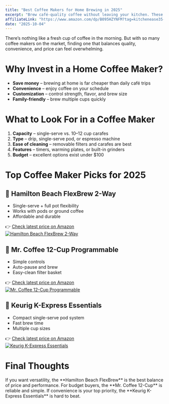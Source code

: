 ```yaml
---
title: "Best Coffee Makers for Home Brewing in 2025"
excerpt: "Brew café-quality coffee without leaving your kitchen. These are our top budget-friendly coffee makers for home use."
affiliateLink: "https://www.amazon.com/dp/B095HZYNFM?tag=kitchenease35-20"
date: "2025-10-04"
---
```


There’s nothing like a fresh cup of coffee in the morning. But with so many coffee makers on the market, finding one that balances quality, convenience, and price can feel overwhelming.

<div class="gap-section"></div>

<h1 class="segment">Why Invest in a Home Coffee Maker?</h1>
<ul class="list-disc list-inside text-stone-700 mb-6">
  <li><strong>Save money</strong> – brewing at home is far cheaper than daily café trips</li>
  <li><strong>Convenience</strong> – enjoy coffee on your schedule</li>
  <li><strong>Customization</strong> – control strength, flavor, and brew size</li>
  <li><strong>Family-friendly</strong> – brew multiple cups quickly</li>
</ul>

<div class="gap-section"></div>

<h1 class="segment">What to Look For in a Coffee Maker</h1>
<ol class="list-decimal list-inside text-stone-700 mb-6">
  <li><strong>Capacity</strong> – single-serve vs. 10–12 cup carafes</li>
  <li><strong>Type</strong> – drip, single-serve pod, or espresso machine</li>
  <li><strong>Ease of cleaning</strong> – removable filters and carafes are best</li>
  <li><strong>Features</strong> – timers, warming plates, or built-in grinders</li>
  <li><strong>Budget</strong> – excellent options exist under $100</li>
</ol>

<div class="gap-section"></div>

<h1 class="segment">Top Coffee Maker Picks for 2025</h1>

<div class="gap-section"></div>

<div class="flex items-start gap-10 flex-row">
  <div>
    <h2 class="font-semibold text-lg mb-1">🥇 Hamilton Beach FlexBrew 2-Way</h2>
    <ul class="list-disc list-inside text-stone-700 mb-2">
      <li>Single-serve + full pot flexibility</li>
      <li>Works with pods or ground coffee</li>
      <li>Affordable and durable</li>
    </ul>
    👉 <a
      href="https://www.amazon.com/dp/B095HZYNFM?tag=kitchenease35-20"
      class="text-brand hover:underline"
      target="_blank"
      rel="noopener noreferrer"
    >
      Check latest price on Amazon
    </a>
  </div>
  <a href="https://www.amazon.com/dp/B095HZYNFM?tag=kitchenease35-20" class="flex-shrink-0">
    <img
      src="https://m.media-amazon.com/images/I/716tyaBxAwL._SL1500_.jpg"
      alt="Hamilton Beach FlexBrew 2-Way"
      class="w-28 h-28 object-contain rounded-lg shadow-md"
    />
  </a>
</div>

<div class="gap-section"></div>

<div class="flex items-start gap-10 flex-row">
  <div>
    <h2 class="font-semibold text-lg mb-1">🥈 Mr. Coffee 12-Cup Programmable</h2>
    <ul class="list-disc list-inside text-stone-700 mb-2">
      <li>Simple controls</li>
      <li>Auto-pause and brew</li>
      <li>Easy-clean filter basket</li>
    </ul>
    👉 <a
      href="https://www.amazon.com/dp/B089DWFP9L?tag=kitchenease35-20"
      class="text-brand hover:underline"
      target="_blank"
      rel="noopener noreferrer"
    >
      Check latest price on Amazon
    </a>
  </div>
  <a href="https://www.amazon.com/dp/B089DWFP9L?tag=kitchenease35-20" class="flex-shrink-0">
    <img
      src="https://m.media-amazon.com/images/I/61j-IVPa3ES._AC_SL1400_.jpg"
      alt="Mr. Coffee 12-Cup Programmable"
      class="w-28 h-28 object-contain rounded-lg shadow-md"
    />
  </a>
</div>

<div class="gap-section"></div>

<div class="flex items-start gap-10 flex-row">
  <div>
    <h2 class="font-semibold text-lg mb-1">🥉 Keurig K-Express Essentials</h2>
    <ul class="list-disc list-inside text-stone-700 mb-2">
      <li>Compact single-serve pod system</li>
      <li>Fast brew time</li>
      <li>Multiple cup sizes</li>
    </ul>
    👉 <a
      href="https://www.amazon.com/dp/B09715G57M?tag=kitchenease35-20"
      class="text-brand hover:underline"
      target="_blank"
      rel="noopener noreferrer"
    >
      Check latest price on Amazon
    </a>
  </div>
  <a href="https://www.amazon.com/dp/B09715G57M?tag=kitchenease35-20" class="flex-shrink-0">
    <img
      src="https://m.media-amazon.com/images/I/611S4FYZhsL._AC_SL1500_.jpg"
      alt="Keurig K-Express Essentials"
      class="w-28 h-28 object-contain rounded-lg shadow-md"
    />
  </a>
</div>

<div class="gap-section"></div>

<h1 class="segment">Final Thoughts</h1>
If you want versatility, the **Hamilton Beach FlexBrew** is the best balance of price and performance.  
For budget buyers, the **Mr. Coffee 12-Cup** is reliable and simple.  
If convenience is your top priority, the **Keurig K-Express Essentials** is hard to beat.
